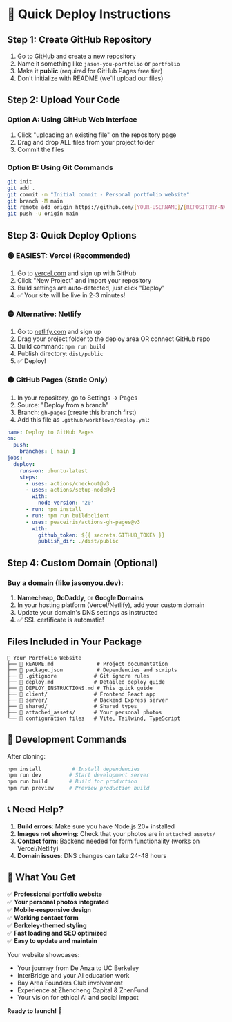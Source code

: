 # 🚀 Quick Deploy Instructions

## Step 1: Create GitHub Repository

1. Go to [GitHub](https://github.com) and create a new repository
2. Name it something like `jason-you-portfolio` or `portfolio`
3. Make it **public** (required for GitHub Pages free tier)
4. Don't initialize with README (we'll upload our files)

## Step 2: Upload Your Code

### Option A: Using GitHub Web Interface
1. Click "uploading an existing file" on the repository page
2. Drag and drop ALL files from your project folder
3. Commit the files

### Option B: Using Git Commands
```bash
git init
git add .
git commit -m "Initial commit - Personal portfolio website"
git branch -M main
git remote add origin https://github.com/[YOUR-USERNAME]/[REPOSITORY-NAME].git
git push -u origin main
```

## Step 3: Quick Deploy Options

### 🟢 EASIEST: Vercel (Recommended)
1. Go to [vercel.com](https://vercel.com) and sign up with GitHub
2. Click "New Project" and import your repository
3. Build settings are auto-detected, just click "Deploy"
4. ✅ Your site will be live in 2-3 minutes!

### 🟡 Alternative: Netlify
1. Go to [netlify.com](https://netlify.com) and sign up
2. Drag your project folder to the deploy area OR connect GitHub repo
3. Build command: `npm run build`
4. Publish directory: `dist/public`
5. ✅ Deploy!

### 🟠 GitHub Pages (Static Only)
1. In your repository, go to Settings → Pages
2. Source: "Deploy from a branch"  
3. Branch: `gh-pages` (create this branch first)
4. Add this file as `.github/workflows/deploy.yml`:

```yaml
name: Deploy to GitHub Pages
on:
  push:
    branches: [ main ]
jobs:
  deploy:
    runs-on: ubuntu-latest
    steps:
      - uses: actions/checkout@v3
      - uses: actions/setup-node@v3
        with:
          node-version: '20'
      - run: npm install
      - run: npm run build:client
      - uses: peaceiris/actions-gh-pages@v3
        with:
          github_token: ${{ secrets.GITHUB_TOKEN }}
          publish_dir: ./dist/public
```

## Step 4: Custom Domain (Optional)

### Buy a domain (like jasonyou.dev):
1. **Namecheap**, **GoDaddy**, or **Google Domains**
2. In your hosting platform (Vercel/Netlify), add your custom domain
3. Update your domain's DNS settings as instructed
4. ✅ SSL certificate is automatic!

## Files Included in Your Package

```
📁 Your Portfolio Website
├── 📄 README.md              # Project documentation
├── 📄 package.json           # Dependencies and scripts
├── 📄 .gitignore            # Git ignore rules
├── 📄 deploy.md             # Detailed deploy guide
├── 📄 DEPLOY_INSTRUCTIONS.md # This quick guide
├── 📁 client/               # Frontend React app
├── 📁 server/               # Backend Express server
├── 📁 shared/               # Shared types
├── 📁 attached_assets/      # Your personal photos
└── 📁 configuration files   # Vite, Tailwind, TypeScript
```

## 🔧 Development Commands

After cloning:
```bash
npm install          # Install dependencies
npm run dev         # Start development server
npm run build       # Build for production
npm run preview     # Preview production build
```

## 📞 Need Help?

1. **Build errors**: Make sure you have Node.js 20+ installed
2. **Images not showing**: Check that your photos are in `attached_assets/`
3. **Contact form**: Backend needed for form functionality (works on Vercel/Netlify)
4. **Domain issues**: DNS changes can take 24-48 hours

## 🎯 What You Get

✅ **Professional portfolio website**  
✅ **Your personal photos integrated**  
✅ **Mobile-responsive design**  
✅ **Working contact form**  
✅ **Berkeley-themed styling**  
✅ **Fast loading and SEO optimized**  
✅ **Easy to update and maintain**  

Your website showcases:
- Your journey from De Anza to UC Berkeley
- InterBridge and your AI education work  
- Bay Area Founders Club involvement
- Experience at Zhencheng Capital & ZhenFund
- Your vision for ethical AI and social impact

**Ready to launch!** 🚀